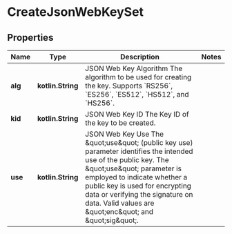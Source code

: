 
# CreateJsonWebKeySet

## Properties
| Name | Type | Description | Notes |
| ------------ | ------------- | ------------- | ------------- |
| **alg** | **kotlin.String** | JSON Web Key Algorithm  The algorithm to be used for creating the key. Supports &#x60;RS256&#x60;, &#x60;ES256&#x60;, &#x60;ES512&#x60;, &#x60;HS512&#x60;, and &#x60;HS256&#x60;. |  |
| **kid** | **kotlin.String** | JSON Web Key ID  The Key ID of the key to be created. |  |
| **use** | **kotlin.String** | JSON Web Key Use  The \&quot;use\&quot; (public key use) parameter identifies the intended use of the public key. The \&quot;use\&quot; parameter is employed to indicate whether a public key is used for encrypting data or verifying the signature on data. Valid values are \&quot;enc\&quot; and \&quot;sig\&quot;. |  |



